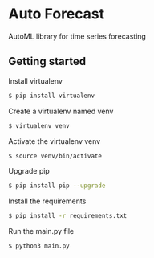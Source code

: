 # Auto Forecast
AutoML library for time series forecasting

## Getting started

Install virtualenv
```bash
$ pip install virtualenv
```

Create a virtualenv named venv
```bash
$ virtualenv venv
```

Activate the virtualenv venv
```bash
$ source venv/bin/activate
```

Upgrade pip
```bash
$ pip install pip --upgrade
```

Install the requirements
```bash
$ pip install -r requirements.txt
```

Run the main.py file
```bash
$ python3 main.py
```
